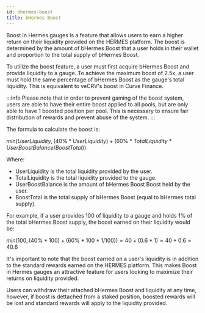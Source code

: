```yaml
---
id: bhermes-boost
title: bHermes Boost
---
```


Boost in Hermes gauges is a feature that allows users to earn a higher return on their liquidity provided on the HERMES platform. The boost is determined by the amount of bHermes Boost that a user holds in their wallet and proportion to the total supply of bHermes Boost.

To utilize the boost feature, a user must first acquire bHermes Boost and provide liquidity to a gauge. To achieve the maximum boost of 2.5x, a user must hold the same percentage of bHermes Boost as the gauge's total liquidity. This is equivalent to veCRV's boost in Curve Finance.

:::info
Please note that in order to prevent gaming of the boost system, users are able to have their entire boost applied to all pools, but are only able to have 1 boosted position per pool. This is necessary to ensure fair distribution of rewards and prevent abuse of the system.
:::

The formula to calculate the boost is:

$min(UserLiquidity,(40\%*UserLiquidity)+(60\%*TotalLiquidity*UserBoostBalance/BoostTotal))$

Where:
- UserLiquidity is the total liquidity provided by the user.
- TotalLiquidity is the total liquidity provided to the gauge.
- UserBoostBalance is the amount of bHermes Boost Boost held by the user.
- BoostTotal is the total supply of bHermes Boost (equal to bHermes total supply).

For example, if a user provides 100 of liquidity to a gauge and holds 1% of the total bHermes Boost supply, the boost earned on their liquidity would be:

$min(100,(40\%*100)+(60\%*100*1/100))=40+(0.6*1)=40+0.6=40.6$

It's important to note that the boost earned on a user's liquidity is in addition to the standard rewards earned on the HERMES platform. This makes Boost in Hermes gauges an attractive feature for users looking to maximize their returns on liquidity provided.

Users can withdraw their attached bHermes Boost and liquidity at any time, however, if boost is dettached from a staked position, boosted rewards will be lost and standard rewards will apply to the liquidity provided.
